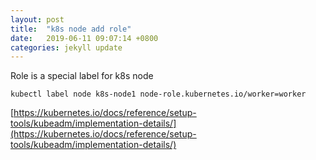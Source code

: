 ```yaml
---
layout: post
title:  "k8s node add role"
date:   2019-06-11 09:07:14 +0800
categories: jekyll update
---
```


 Role is a special label for k8s node 

```
kubectl label node k8s-node1 node-role.kubernetes.io/worker=worker
```






[https://kubernetes.io/docs/reference/setup-tools/kubeadm/implementation-details/](https://kubernetes.io/docs/reference/setup-tools/kubeadm/implementation-details/)
